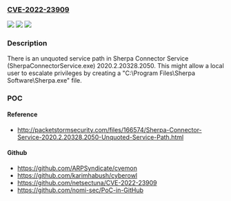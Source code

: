 ### [CVE-2022-23909](https://cve.mitre.org/cgi-bin/cvename.cgi?name=CVE-2022-23909)
![](https://img.shields.io/static/v1?label=Product&message=n%2Fa&color=blue)
![](https://img.shields.io/static/v1?label=Version&message=n%2Fa&color=blue)
![](https://img.shields.io/static/v1?label=Vulnerability&message=n%2Fa&color=brighgreen)

### Description

There is an unquoted service path in Sherpa Connector Service (SherpaConnectorService.exe) 2020.2.20328.2050. This might allow a local user to escalate privileges by creating a "C:\Program Files\Sherpa Software\Sherpa.exe" file.

### POC

#### Reference
- http://packetstormsecurity.com/files/166574/Sherpa-Connector-Service-2020.2.20328.2050-Unquoted-Service-Path.html

#### Github
- https://github.com/ARPSyndicate/cvemon
- https://github.com/karimhabush/cyberowl
- https://github.com/netsectuna/CVE-2022-23909
- https://github.com/nomi-sec/PoC-in-GitHub

